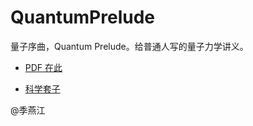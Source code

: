 QuantumPrelude
==============

量子序曲，Quantum Prelude。给普通人写的量子力学讲义。

- [PDF 在此](https://github.com/jiyanjiang/QuantumPrelude/blob/master/QuantumPrelude.pdf)

- [科学套子](http://site.douban.com/223228/)

@季燕江
